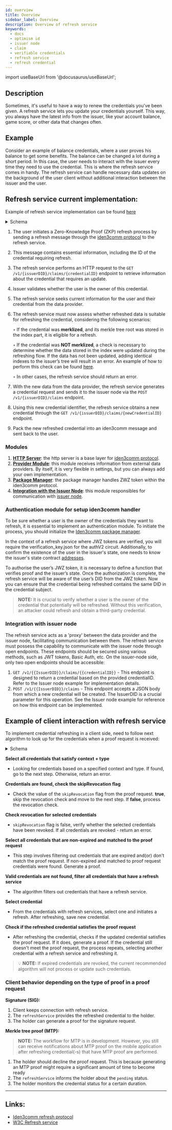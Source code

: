 ```yaml
---
id: overview
title: Overview
sidebar_label: Overview
description: Overview of refresh service
keywords:
  - docs
  - optimism id
  - issuer node
  - claim
  - verifiable credentials
  - refresh service
  - refresh credential
---
```


import useBaseUrl from '@docusaurus/useBaseUrl';

## Description

Sometimes, it's useful to have a way to renew the credentials you've been given. A refresh service lets you update your credentials yourself. This way, you always have the latest info from the issuer, like your account balance, game score, or other data that changes often.

## Example

Consider an example of balance credentials, where a user proves his balance to get some benefits. The balance can be changed a lot during a short period. In this case, the user needs to interact with the issuer every time they need to use the credential. This is where the refresh service comes in handy. The refresh service can handle necessary data updates on the background of the user client without additional interaction between the issuer and the user.

## Refresh service current implementation:

Example of refresh service implementation can be found [here](https://github.com/optimismID/refresh-service)

<details>
  <summary>Schema</summary>
  <div align="center">
    <img src= {useBaseUrl("img/refresh-service.svg")} align="center" />
  </div>
</details>

1. The user initiates a Zero-Knowledge Proof (ZKP) refresh process by sending a refresh message through the [iden3comm protocol](https://iden3-communication.io/credentials/1.0/refresh/) to the refresh service.
2. This message contains essential information, including the ID of the credential requiring refresh.
3. The refresh service performs an HTTP request to the `GET /v1/{issuerDID}/claims/{credentialID}` endpoint to retrieve information about the credential that requires an update.
4. Issuer validates whether the user is the owner of this credential.
5. The refresh service seeks current information for the user and their credential from the data provider.
6. The refresh service must now assess whether refreshed data is suitable for refreshing the credential, considering the following scenarios:

   ◦ If the credential was **merklized**, and its merkle tree root was stored in the index part, it is eligible for a refresh.

   ◦ If the credential was **NOT merklized**, a check is necessary to determine whether the data stored in the index were updated during the refreshing flow. If the data has not been updated, adding identical indexes to the issuer’s tree will result in an error. An example of how to perform this check can be found [here](https://github.com/optimismID/refresh-service/blob/e9c310fc3808e1f58ce108523b4fd07dd67800ed/service/refresh.go#L175).

   ◦ In other cases, the refresh service should return an error.

7. With the new data from the data provider, the refresh service generates a credential request and sends it to the issuer node via the `POST /v1/{issuerDID}/claims` endpoint.
8. Using this new credential identifier, the refresh service obtains a new credential through the `GET /v1/{issuerDID}/claims/{newCredentialID}` endpoint.
9. Pack the new refreshed credential into an iden3comm message and sent back to the user.

### Modules

1. **[HTTP Server](https://github.com/optimismID/refresh-service/tree/main/server)**: the http server is a base layer for [iden3comm protocol](https://iden3-communication.io/).
2. **[Provider Module](https://github.com/optimismID/refresh-service/tree/main/providers)**: this module receives information from external data providers. By itself, it is very flexible in settings, but you can always add your own implementation.
3. **[Package Manager](https://github.com/optimismID/refresh-service/blob/main/packagemanager/packagemanager.go)**: the package manager handles ZWZ token within the iden3comm protocol.
4. **[Integration with the Issuer Node](https://github.com/optimismID/refresh-service/blob/main/service/issuer.go)**: this module responsibles for communication with [issuer node](https://github.com/optimismID/issuer-node/).

### Authentication module for setup iden3comm handler

To be sure whether a user is the owner of the credentials they want to refresh, it is essential to implement an authentication module. To initiate the process, you should initialize the [Iden3comm package manager](https://github.com/optimismID/refresh-service/blob/main/packagemanager/packagemanager.go).

In the context of a refresh service where JWZ tokens are verified, you will require the verification_key.json for the authV2 circuit. Additionally, to confirm the existence of the user in the issuer's state, one needs to know the issuer's state contract [addresses](https://docs.iden3.io/contracts/state/).

To authorise the user’s JWZ token, it is necessary to define a function that verifies proof and the issuer’s state. Once the authorization is complete, the refresh service will be aware of the user’s DID from the JWZ token. Now you can ensure that the credential being refreshed contains the same DID in the credential subject.

> **NOTE:** It is crucial to verify whether a user is the owner of the credential that potentially will be refreshed. Without this verification, an attacker could refresh and obtain a third-party credential.

### Integration with issuer node

The refresh service acts as a 'proxy' between the data provider and the issuer node, facilitating communication between them. The refresh service must possess the capability to communicate with the issuer node through open endpoints. These endpoints should be secured using various methods, such as JWT tokens, Basic Auth, etc. On the issuer-node side, only two open endpoints should be accessible:

1. `GET /v1/{{IssuerDID}}/claims/{{credentialID}}` - This endpoint is designed to return a credential based on the provided credentialID. Refer to the Issuer node example for implementation details.
2. `POST /v1/{{IssuerDID}}/claims` - This endpoint accepts a JSON body from which a new credential will be created. The IssuerDID is a crucial parameter for this operation. See the Issuer node example for reference on how this endpoint can be implemented.

## Example of client interaction with refresh service

To implement credential refreshing in a client side, need to follow next algorithm to look up for the credentials when a proof request is received:

<details>
  <summary>Schema</summary>
  <div align="center">
    <img src= {useBaseUrl("img/auto-refresh.drawio.svg")} align="center"/>
  </div>
</details>

**Select all credentials that satisfy context + type**

- Looking for credentials based on a specified context and type. If found, go to the next step. Otherwise, return an error.

**Credentials are found, check the skipRevocation flag**

- Check the value of the `skipRevocation` flag from the proof request. **true**, skip the revocation check and move to the next step. If **false**, process the revocation check.

**Check revocation for selected credentials**

- `skipRevocation` flag is false, verify whether the selected credentials have been revoked. If all credentials are revoked - return an error.

**Select all credentials that are non-expired and matched to the proof request**

- This step involves filtering out credentials that are expired and(or) don't match the proof request. If non-expired and matched to proof request credentials were found. Generate a proof.

**Valid credentials are not found, filter all credentials that have a refresh service**

- The algorithm filters out credentials that have a refresh service.

**Select credential**

- From the credentials with refresh services, select one and initiates a refresh. After refreshing, save new credential.

**Check if the refreshed credential satisfies the proof request**

- After refreshing the credential, checks if the updated credential satisfies the proof request. If it does, generate a proof. If the credential still doesn't meet the proof request, the process repeats, selecting another credential with a refresh service and refreshing it.

> 💡 **NOTE:** If expired credentials are revoked, the current recommended algorithm will not process or update such credentials.

### Client behavior depending on the type of proof in a proof request

**Signature (SIG):**

1. Client keeps connection with refresh service.
1. The `refreshService` provides the refreshed credential to the holder.
1. The holder can generate a proof for the signature request.

**Merkle tree proof (MTP):**

> **NOTE:** The workflow for MTP is in development. However, you still can receive notifications about MTP proof on the mobile application after refreshing credential(-s) that have MTP proof are performed.

1. The holder should decline the proof request. This is because generating an MTP proof might require a significant amount of time to become ready
1. The `refreshService` informs the holder about the `pending` status.
1. The holder monitors the credential status for a certain duration.

---

## Links:

- [Iden3comm refresh protocol](https://iden3-communication.io/credentials/1.0/refresh)
- [W3C Refresh service](https://iden3-communication.io/w3c/refresh-service/overview)
